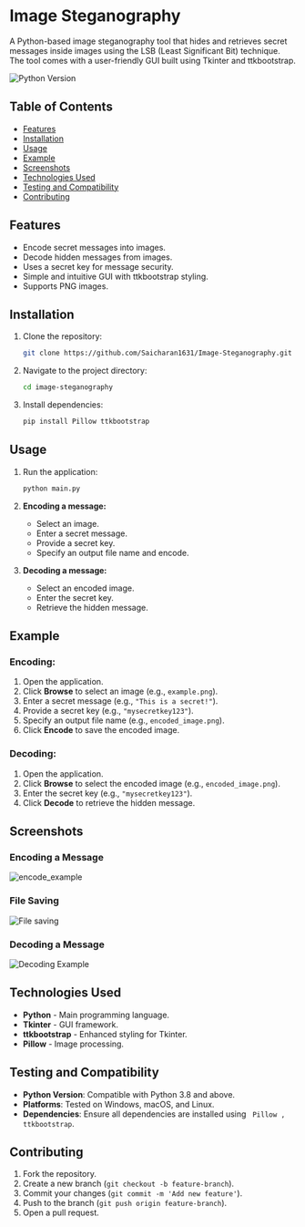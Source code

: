 
# Image Steganography

A Python-based image steganography tool that hides and retrieves secret messages inside images using the LSB (Least Significant Bit) technique. The tool comes with a user-friendly GUI built using Tkinter and ttkbootstrap.

![Python Version](https://img.shields.io/badge/python-3.8%2B-blue)

## Table of Contents

- [Features](#features)
- [Installation](#installation)
- [Usage](#usage)
- [Example](#example)
- [Screenshots](#screenshots)
- [Technologies Used](#technologies-used)
- [Testing and Compatibility](#testing-and-compatibility)
- [Contributing](#contributing)
  

## Features

- Encode secret messages into images.
- Decode hidden messages from images.
- Uses a secret key for message security.
- Simple and intuitive GUI with ttkbootstrap styling.
- Supports PNG images.

## Installation

1. Clone the repository:
   ```bash
   git clone https://github.com/Saicharan1631/Image-Steganography.git
   ```
2. Navigate to the project directory:
   ```bash
   cd image-steganography
   ```
3. Install dependencies:
   ```bash
   pip install Pillow ttkbootstrap
   ```

## Usage

1. Run the application:
   ```bash
   python main.py
   ```

2. **Encoding a message:**
   - Select an image.
   - Enter a secret message.
   - Provide a secret key.
   - Specify an output file name and encode.

3. **Decoding a message:**
   - Select an encoded image.
   - Enter the secret key.
   - Retrieve the hidden message.

## Example

### Encoding:
1. Open the application.
2. Click **Browse** to select an image (e.g., `example.png`).
3. Enter a secret message (e.g., `"This is a secret!"`).
4. Provide a secret key (e.g., `"mysecretkey123"`).
5. Specify an output file name (e.g., `encoded_image.png`).
6. Click **Encode** to save the encoded image.

### Decoding:
1. Open the application.
2. Click **Browse** to select the encoded image (e.g., `encoded_image.png`).
3. Enter the secret key (e.g., `"mysecretkey123"`).
4. Click **Decode** to retrieve the hidden message.

## Screenshots

### Encoding a Message
![encode_example](https://github.com/user-attachments/assets/12eb5799-a082-407b-9e5e-3952d7bc0c0d)

### File Saving
![File saving](https://github.com/user-attachments/assets/0c0ee72f-fff3-4c49-9e00-f510d62e9790)

### Decoding a Message
![Decoding Example](https://github.com/user-attachments/assets/ef14e959-9f88-4b43-a78b-aeec8c5e3dc6)


## Technologies Used

- **Python** - Main programming language.
- **Tkinter** - GUI framework.
- **ttkbootstrap** - Enhanced styling for Tkinter.
- **Pillow** - Image processing.

## Testing and Compatibility

- **Python Version**: Compatible with Python 3.8 and above.
- **Platforms**: Tested on Windows, macOS, and Linux.
- **Dependencies**: Ensure all dependencies are installed using ` Pillow , ttkbootstrap`.

## Contributing

1. Fork the repository.
2. Create a new branch (`git checkout -b feature-branch`).
3. Commit your changes (`git commit -m 'Add new feature'`).
4. Push to the branch (`git push origin feature-branch`).
5. Open a pull request.

